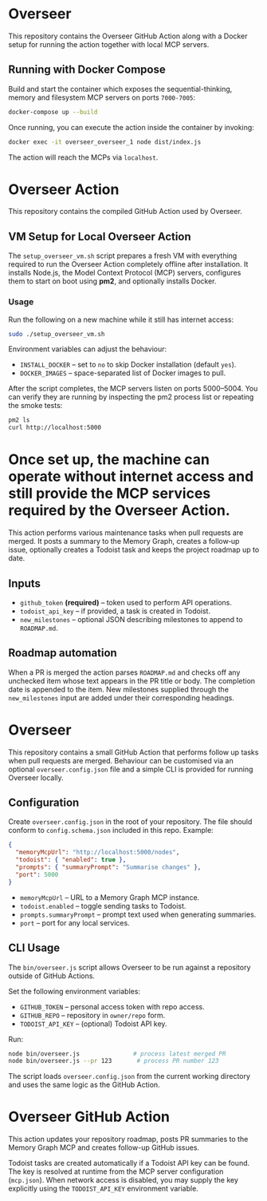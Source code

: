 # Overseer

This repository contains the Overseer GitHub Action along with a Docker setup
for running the action together with local MCP servers.

## Running with Docker Compose

Build and start the container which exposes the sequential-thinking, memory and
filesystem MCP servers on ports `7000-7005`:

```sh
docker-compose up --build
```

Once running, you can execute the action inside the container by invoking:

```sh
docker exec -it overseer_overseer_1 node dist/index.js
```

The action will reach the MCPs via `localhost`.

# Overseer Action

This repository contains the compiled GitHub Action used by Overseer.

## VM Setup for Local Overseer Action

The `setup_overseer_vm.sh` script prepares a fresh VM with everything required to run the Overseer Action completely offline after installation. It installs Node.js, the Model Context Protocol (MCP) servers, configures them to start on boot using **pm2**, and optionally installs Docker.

### Usage

Run the following on a new machine while it still has internet access:

```bash
sudo ./setup_overseer_vm.sh
```

Environment variables can adjust the behaviour:

- `INSTALL_DOCKER` – set to `no` to skip Docker installation (default `yes`).
- `DOCKER_IMAGES` – space-separated list of Docker images to pull.

After the script completes, the MCP servers listen on ports 5000–5004. You can verify they are running by inspecting the pm2 process list or repeating the smoke tests:

```bash
pm2 ls
curl http://localhost:5000
```

Once set up, the machine can operate without internet access and still provide the MCP services required by the Overseer Action.
=======
This action performs various maintenance tasks when pull requests are merged. It posts a summary to the Memory Graph, creates a follow‑up issue, optionally creates a Todoist task and keeps the project roadmap up to date.

## Inputs

* `github_token` **(required)** – token used to perform API operations.
* `todoist_api_key` – if provided, a task is created in Todoist.
* `new_milestones` – optional JSON describing milestones to append to `ROADMAP.md`.

## Roadmap automation

When a PR is merged the action parses `ROADMAP.md` and checks off any unchecked item whose text appears in the PR title or body. The completion date is appended to the item. New milestones supplied through the `new_milestones` input are added under their corresponding headings.

# Overseer

This repository contains a small GitHub Action that performs follow up tasks when pull requests are merged. Behaviour can be customised via an optional `overseer.config.json` file and a simple CLI is provided for running Overseer locally.

## Configuration

Create `overseer.config.json` in the root of your repository. The file should conform to `config.schema.json` included in this repo. Example:

```json
{
  "memoryMcpUrl": "http://localhost:5000/nodes",
  "todoist": { "enabled": true },
  "prompts": { "summaryPrompt": "Summarise changes" },
  "port": 5000
}
```

- `memoryMcpUrl` – URL to a Memory Graph MCP instance.
- `todoist.enabled` – toggle sending tasks to Todoist.
- `prompts.summaryPrompt` – prompt text used when generating summaries.
- `port` – port for any local services.

## CLI Usage

The `bin/overseer.js` script allows Overseer to be run against a repository outside of GitHub Actions.

Set the following environment variables:

- `GITHUB_TOKEN` – personal access token with repo access.
- `GITHUB_REPO` – repository in `owner/repo` form.
- `TODOIST_API_KEY` – (optional) Todoist API key.

Run:

```bash
node bin/overseer.js               # process latest merged PR
node bin/overseer.js --pr 123       # process PR number 123
```

The script loads `overseer.config.json` from the current working directory and uses the same logic as the GitHub Action.
# Overseer GitHub Action

This action updates your repository roadmap, posts PR summaries to the Memory Graph MCP and creates follow-up GitHub issues.

Todoist tasks are created automatically if a Todoist API key can be found. The key is resolved at runtime from the MCP server configuration (`mcp.json`). When network access is disabled, you may supply the key explicitly using the `TODOIST_API_KEY` environment variable.
